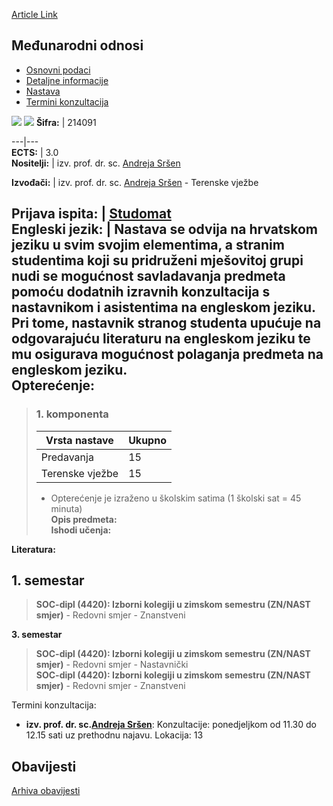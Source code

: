 [Article Link](https://www.fhs.hr/predmet/medjodn_b)

## Međunarodni odnosi
  * [Osnovni podaci](https://www.fhs.hr/predmet/medjodn_b#v1id-904837_874971_1_0 "Osnovni podaci")
  * [Detaljne informacije](https://www.fhs.hr/predmet/medjodn_b#v1id-904837_874971_1_1 "Detaljne informacije")
  * [Nastava](https://www.fhs.hr/predmet/medjodn_b#v1id-904837_874971_1_2 "Nastava")
  * [Termini konzultacija](https://www.fhs.hr/predmet/medjodn_b#v1id-904837_874971_1_3 "Termini konzultacija")


[![](https://www.fhs.hr/img/flags/gif/hr.gif)](https://www.fhs.hr/predmet/medjodn_b) [![](https://www.fhs.hr/img/flags/gif/gb.gif)](https://www.fhs.hr/en/course/intrel_b)
**Šifra:** |  214091  
  
---|---  
**ECTS:** |  3.0   
**Nositelji:** |  izv. prof. dr. sc. [Andreja Sršen](https://www.fhs.hr/djelatnik/andreja.srsen)   
  
**Izvođači:** |  izv. prof. dr. sc. [Andreja Sršen](https://www.fhs.hr/djelatnik/andreja.srsen) - Terenske vježbe  
  
**Prijava ispita:** |  [Studomat](http://www.isvu.hr/studomat)  
**Engleski jezik:** |  Nastava se odvija na hrvatskom jeziku u svim svojim elementima, a stranim studentima koji su pridruženi mješovitoj grupi nudi se mogućnost savladavanja predmeta pomoću dodatnih izravnih konzultacija s nastavnikom i asistentima na engleskom jeziku. Pri tome, nastavnik stranog studenta upućuje na odgovarajuću literaturu na engleskom jeziku te mu osigurava mogućnost polaganja predmeta na engleskom jeziku.   
**Opterećenje:**  
---  
> ### 1. komponenta
> | Vrsta nastave | Ukupno  
> ---|---  
> Predavanja | 15  
> Terenske vježbe | 15  
> * Opterećenje je izraženo u školskim satima (1 školski sat = 45 minuta)   
**Opis predmeta:**  
> **Ishodi učenja:**  

  
**Literatura:**  

  
**1. semestar**  
---  
> **SOC-dipl (4420): Izborni kolegiji u zimskom semestru (ZN/NAST smjer)** - Redovni smjer - Znanstveni  
>   
  
**3. semestar**  
> **SOC-dipl (4420): Izborni kolegiji u zimskom semestru (ZN/NAST smjer)** - Redovni smjer - Nastavnički  
>  **SOC-dipl (4420): Izborni kolegiji u zimskom semestru (ZN/NAST smjer)** - Redovni smjer - Znanstveni  
>   
Termini konzultacija: 
  * **izv. prof. dr. sc.[Andreja Sršen](https://www.fhs.hr/djelatnik/andreja.srsen)**: 
Konzultacije: ponedjeljkom od 11.30 do 12.15 sati uz prethodnu najavu. 
Lokacija: 13 


## Obavijesti
[Arhiva obavijesti](https://www.fhs.hr/predmet/medjodn_b?@=21ci0#news_119508 "Arhiva obavijesti")
